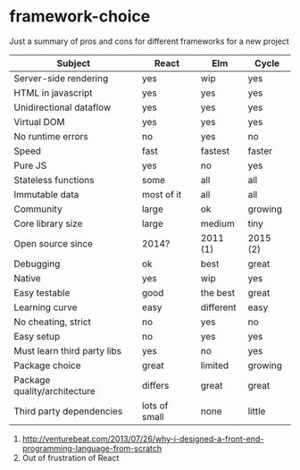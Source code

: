 # framework-choice
Just a summary of pros and cons for different frameworks for a new project


| Subject                                    | React          | Elm       | Cycle    |
|--------------------------------------------|----------------|-----------|----------|
| Server-side rendering                      | yes            | wip       | yes      |
| HTML in javascript                         | yes            | yes       | yes      |
| Unidirectional dataflow                    | yes            | yes       | yes      |
| Virtual DOM                                | yes            | yes       | yes      |
| No runtime errors                          | no             | yes       | no       |
| Speed                                      | fast           | fastest   | faster   |
| Pure JS                                    | yes            | no        | yes      |
| Stateless functions                        | some           | all       | all      |
| Immutable data                             | most of it     | all       | all      |
| Community                                  | large          | ok        | growing  |
| Core library size                          | large          | medium    | tiny     |
| Open source since                          | 2014?          | 2011 (1)  | 2015 (2) |
| Debugging                                  | ok             | best      | great    | 
| Native                                     | yes            | wip       | yes      |
| Easy testable                              | good           | the best  | great    |
| Learning curve                             | easy           | different | easy     |
| No cheating, strict                        | no             | yes       | no       |
| Easy setup                                 | no             | yes       | yes      |
| Must learn third party libs                | yes            | no        | yes      |
| Package choice                             | great          | limited   | growing  |
| Package quality/architecture               | differs        | great     | great    |
| Third party dependencies                   | lots of small  | none      | little   |


1) http://venturebeat.com/2013/07/26/why-i-designed-a-front-end-programming-language-from-scratch
2) Out of frustration of React

